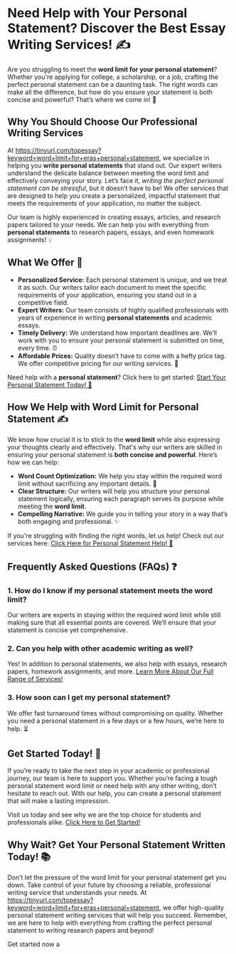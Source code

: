 # Need Help with Your Personal Statement? Discover the Best Essay Writing Services! ✍️

Are you struggling to meet the **word limit for your personal statement**? Whether you're applying for college, a scholarship, or a job, crafting the perfect personal statement can be a daunting task. The right words can make all the difference, but how do you ensure your statement is both concise and powerful? That’s where we come in! 🚀

## Why You Should Choose Our Professional Writing Services

At https://tinyurl.com/topessay?keyword=word+limit+for+eras+personal+statement, we specialize in helping you **write personal statements** that stand out. Our expert writers understand the delicate balance between meeting the word limit and effectively conveying your story. Let’s face it, _writing the perfect personal statement can be stressful_, but it doesn’t have to be! We offer services that are designed to help you create a personalized, impactful statement that meets the requirements of your application, no matter the subject.

Our team is highly experienced in creating essays, articles, and research papers tailored to your needs. We can help you with everything from **personal statements** to research papers, essays, and even homework assignments! 💡

## What We Offer 📜

- **Personalized Service:** Each personal statement is unique, and we treat it as such. Our writers tailor each document to meet the specific requirements of your application, ensuring you stand out in a competitive field.
- **Expert Writers:** Our team consists of highly qualified professionals with years of experience in writing **personal statements** and academic essays.
- **Timely Delivery:** We understand how important deadlines are. We’ll work with you to ensure your personal statement is submitted on time, every time. ⏰
- **Affordable Prices:** Quality doesn’t have to come with a hefty price tag. We offer competitive pricing for our writing services. 💸

Need help with a **personal statement**? Click here to get started: [Start Your Personal Statement Today! 📝](https://tinyurl.com/topessay?keyword=word+limit+for+eras+personal+statement)

## How We Help with Word Limit for Personal Statement ✍️

We know how crucial it is to stick to the **word limit** while also expressing your thoughts clearly and effectively. That's why our writers are skilled in ensuring your personal statement is **both concise and powerful**. Here’s how we can help:

- **Word Count Optimization:** We help you stay within the required word limit without sacrificing any important details. 📏
- **Clear Structure:** Our writers will help you structure your personal statement logically, ensuring each paragraph serves its purpose while meeting the **word limit**.
- **Compelling Narrative:** We guide you in telling your story in a way that’s both engaging and professional. ✨

If you're struggling with finding the right words, let us help! Check out our services here: [Click Here for Personal Statement Help! 💼](https://tinyurl.com/topessay?keyword=word+limit+for+eras+personal+statement)

## Frequently Asked Questions (FAQs) ❓

### 1. How do I know if my personal statement meets the word limit?

Our writers are experts in staying within the required word limit while still making sure that all essential points are covered. We’ll ensure that your statement is concise yet comprehensive.

### 2. Can you help with other academic writing as well?

Yes! In addition to personal statements, we also help with essays, research papers, homework assignments, and more. [Learn More About Our Full Range of Services!](https://tinyurl.com/topessay?keyword=word+limit+for+eras+personal+statement)

### 3. How soon can I get my personal statement?

We offer fast turnaround times without compromising on quality. Whether you need a personal statement in a few days or a few hours, we’re here to help. ⏳

## Get Started Today! 🚀

If you’re ready to take the next step in your academic or professional journey, our team is here to support you. Whether you’re facing a tough personal statement word limit or need help with any other writing, don’t hesitate to reach out. With our help, you can create a personal statement that will make a lasting impression.

Visit us today and see why we are the top choice for students and professionals alike. [Click Here to Get Started!](https://tinyurl.com/topessay?keyword=word+limit+for+eras+personal+statement)

## Why Wait? Get Your Personal Statement Written Today! 📚

Don’t let the pressure of the word limit for your personal statement get you down. Take control of your future by choosing a reliable, professional writing service that understands your needs. At https://tinyurl.com/topessay?keyword=word+limit+for+eras+personal+statement, we offer high-quality personal statement writing services that will help you succeed. Remember, we are here to help with everything from crafting the perfect personal statement to writing research papers and beyond!

Get started now a
